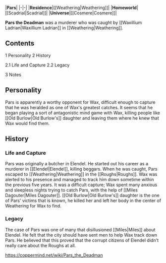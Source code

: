 |**Pars**|
|-|-|
|**Residence**|[[Weathering\|Weathering]]|
|**Homeworld**|[[Scadrial\|Scadrial]]|
|**Universe**|[[Cosmere\|Cosmere]]|

**Pars the Deadman** was a murderer who was caught by [[Waxillium Ladrian\|Waxillium Ladrian]] in [[Weathering\|Weathering]].

## Contents

1 Personality
2 History

2.1 Life and Capture
2.2 Legacy


3 Notes


## Personality
Pars is apparently a worthy opponent for Wax, difficult enough to capture that he was heralded as one of Wax's greatest catches. It seems that he began playing a sort of antagonistic mind game with Wax, killing people like [[Old Burlow\|Old Burlow's]] daughter and leaving them where he knew that Wax would find them.

## History
### Life and Capture
Pars was originally a butcher in Elendel. He started out his career as a murderer in [[Elendel\|Elendel]], killing beggars. When he was caught, Pars escaped to [[Weathering\|Weathering]] in the [[Roughs\|Roughs]]. Wax was alerted to his presence and managed to track him down sometime within the previous five years. It was a difficult capture; Wax spent many anxious and sleepless nights trying to catch Pars, with the help of [[Miles Dagouter\|Miles Dagouter]]. [[Old Burlow\|Old Burlow's]] daughter is the one of Pars' victims that is known, he killed her and left her body in the center of Weathering for Wax to find.

### Legacy
The case of Pars was one of many that disillusioned [[Miles\|Miles]] about Elendel. He felt that the city should have sent men to help Wax track down Pars. He believed that this proved that the corrupt citizens of Elendel didn't really care about the Roughs at all.



https://coppermind.net/wiki/Pars_the_Deadman